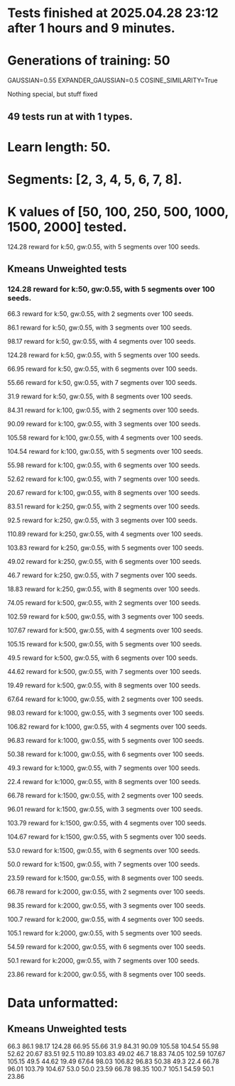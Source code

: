 # Tests finished at 2025.04.28 23:12 after 1 hours and 9 minutes.
# Generations of training: 50
GAUSSIAN=0.55
EXPANDER_GAUSSIAN=0.5
COSINE_SIMILARITY=True

Nothing special, but stuff fixed
## 49 tests run at with 1 types.
# Learn length: 50.
# Segments: [2, 3, 4, 5, 6, 7, 8].
# K values of [50, 100, 250, 500, 1000, 1500, 2000] tested.

124.28 reward for k:50, gw:0.55, with 5 segments over 100 seeds.


## Kmeans Unweighted tests
### 124.28 reward for k:50, gw:0.55, with 5 segments over 100 seeds.

66.3 reward for k:50, gw:0.55, with 2 segments over 100 seeds.

86.1 reward for k:50, gw:0.55, with 3 segments over 100 seeds.

98.17 reward for k:50, gw:0.55, with 4 segments over 100 seeds.

124.28 reward for k:50, gw:0.55, with 5 segments over 100 seeds.

66.95 reward for k:50, gw:0.55, with 6 segments over 100 seeds.

55.66 reward for k:50, gw:0.55, with 7 segments over 100 seeds.

31.9 reward for k:50, gw:0.55, with 8 segments over 100 seeds.

84.31 reward for k:100, gw:0.55, with 2 segments over 100 seeds.

90.09 reward for k:100, gw:0.55, with 3 segments over 100 seeds.

105.58 reward for k:100, gw:0.55, with 4 segments over 100 seeds.

104.54 reward for k:100, gw:0.55, with 5 segments over 100 seeds.

55.98 reward for k:100, gw:0.55, with 6 segments over 100 seeds.

52.62 reward for k:100, gw:0.55, with 7 segments over 100 seeds.

20.67 reward for k:100, gw:0.55, with 8 segments over 100 seeds.

83.51 reward for k:250, gw:0.55, with 2 segments over 100 seeds.

92.5 reward for k:250, gw:0.55, with 3 segments over 100 seeds.

110.89 reward for k:250, gw:0.55, with 4 segments over 100 seeds.

103.83 reward for k:250, gw:0.55, with 5 segments over 100 seeds.

49.02 reward for k:250, gw:0.55, with 6 segments over 100 seeds.

46.7 reward for k:250, gw:0.55, with 7 segments over 100 seeds.

18.83 reward for k:250, gw:0.55, with 8 segments over 100 seeds.

74.05 reward for k:500, gw:0.55, with 2 segments over 100 seeds.

102.59 reward for k:500, gw:0.55, with 3 segments over 100 seeds.

107.67 reward for k:500, gw:0.55, with 4 segments over 100 seeds.

105.15 reward for k:500, gw:0.55, with 5 segments over 100 seeds.

49.5 reward for k:500, gw:0.55, with 6 segments over 100 seeds.

44.62 reward for k:500, gw:0.55, with 7 segments over 100 seeds.

19.49 reward for k:500, gw:0.55, with 8 segments over 100 seeds.

67.64 reward for k:1000, gw:0.55, with 2 segments over 100 seeds.

98.03 reward for k:1000, gw:0.55, with 3 segments over 100 seeds.

106.82 reward for k:1000, gw:0.55, with 4 segments over 100 seeds.

96.83 reward for k:1000, gw:0.55, with 5 segments over 100 seeds.

50.38 reward for k:1000, gw:0.55, with 6 segments over 100 seeds.

49.3 reward for k:1000, gw:0.55, with 7 segments over 100 seeds.

22.4 reward for k:1000, gw:0.55, with 8 segments over 100 seeds.

66.78 reward for k:1500, gw:0.55, with 2 segments over 100 seeds.

96.01 reward for k:1500, gw:0.55, with 3 segments over 100 seeds.

103.79 reward for k:1500, gw:0.55, with 4 segments over 100 seeds.

104.67 reward for k:1500, gw:0.55, with 5 segments over 100 seeds.

53.0 reward for k:1500, gw:0.55, with 6 segments over 100 seeds.

50.0 reward for k:1500, gw:0.55, with 7 segments over 100 seeds.

23.59 reward for k:1500, gw:0.55, with 8 segments over 100 seeds.

66.78 reward for k:2000, gw:0.55, with 2 segments over 100 seeds.

98.35 reward for k:2000, gw:0.55, with 3 segments over 100 seeds.

100.7 reward for k:2000, gw:0.55, with 4 segments over 100 seeds.

105.1 reward for k:2000, gw:0.55, with 5 segments over 100 seeds.

54.59 reward for k:2000, gw:0.55, with 6 segments over 100 seeds.

50.1 reward for k:2000, gw:0.55, with 7 segments over 100 seeds.

23.86 reward for k:2000, gw:0.55, with 8 segments over 100 seeds.


# Data unformatted:



## Kmeans Unweighted tests
66.3
86.1
98.17
124.28
66.95
55.66
31.9
84.31
90.09
105.58
104.54
55.98
52.62
20.67
83.51
92.5
110.89
103.83
49.02
46.7
18.83
74.05
102.59
107.67
105.15
49.5
44.62
19.49
67.64
98.03
106.82
96.83
50.38
49.3
22.4
66.78
96.01
103.79
104.67
53.0
50.0
23.59
66.78
98.35
100.7
105.1
54.59
50.1
23.86
